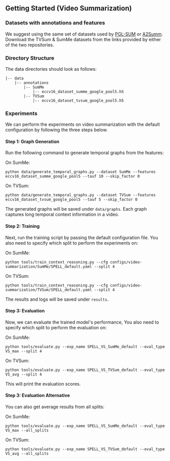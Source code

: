 ## Getting Started (Video Summarization)
### Datasets with annotations and features
We suggest using the same set of datasets used by [PGL-SUM](https://github.com/e-apostolidis/PGL-SUM) or [A2Summ](https://github.com/boheumd/A2Summ). Download the TVSum & SumMe datasets from the links provided by either of the two repositories.

### Directory Structure
The data directories should look as follows:
```
|-- data
    |-- annotations
        |-- SumMe
            |-- eccv16_dataset_summe_google_pool5.h5
        |-- TVSum
            |-- eccv16_dataset_tvsum_google_pool5.h5
```

### Experiments
We can perform the experiments on video summarization with the default configuration by following the three steps below.

#### Step 1: Graph Generation
Run the following command to generate temporal graphs from the features:

On SumMe:
```
python data/generate_temporal_graphs.py --dataset SumMe --features eccv16_dataset_summe_google_pool5 --tauf 10 --skip_factor 0
```
On TVSum:
```
python data/generate_temporal_graphs.py --dataset TVSum --features eccv16_dataset_tvsum_google_pool5 --tauf 5 --skip_factor 0
```
The generated graphs will be saved under `data/graphs`. Each graph captures long temporal context information in a video.

#### Step 2: Training
Next, run the training script by passing the default configuration file. You also need to specify which split to perform the experiments on:

On SumMe:
```
python tools/train_context_reasoning.py --cfg configs/video-summarization/SumMe/SPELL_default.yaml --split 4
```
On TVSum:
```
python tools/train_context_reasoning.py --cfg configs/video-summarization/TVSum/SPELL_default.yaml --split 4
```
The results and logs will be saved under `results`.

#### Step 3: Evaluation
Now, we can evaluate the trained model's performance, You also need to specify which split to perform the evaluation on:

On SumMe:
```
python tools/evaluate.py --exp_name SPELL_VS_SumMe_default --eval_type VS_max --split 4
```
On TVSum:
```
python tools/evaluate.py --exp_name SPELL_VS_TVSum_default --eval_type VS_avg --split 4
```

This will print the evaluation scores.

#### Step 3: Evaluation Alternative
You can also get average results from all splits:

On SumMe:
```
python tools/evaluate.py --exp_name SPELL_VS_SumMe_default --eval_type VS_max --all_splits
```
On TVSum:
```
python tools/evaluate.py --exp_name SPELL_VS_TVSum_default --eval_type VS_avg --all_splits
```
